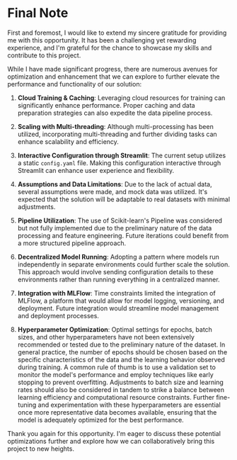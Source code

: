 # Final Note

First and foremost, I would like to extend my sincere gratitude for providing me with this opportunity. It has been a challenging yet rewarding experience, and I'm grateful for the chance to showcase my skills and contribute to this project.

While I have made significant progress, there are numerous avenues for optimization and enhancement that we can explore to further elevate the performance and functionality of our solution:

1. **Cloud Training & Caching**: Leveraging cloud resources for training can significantly enhance performance. Proper caching and data preparation strategies can also expedite the data pipeline process.

2. **Scaling with Multi-threading**: Although multi-processing has been utilized, incorporating multi-threading and further dividing tasks can enhance scalability and efficiency.

3. **Interactive Configuration through Streamlit**: The current setup utilizes a static `config.yaml` file. Making this configuration interactive through Streamlit can enhance user experience and flexibility.

4. **Assumptions and Data Limitations**: Due to the lack of actual data, several assumptions were made, and mock data was utilized. It's expected that the solution will be adaptable to real datasets with minimal adjustments.

5. **Pipeline Utilization**: The use of Scikit-learn's Pipeline was considered but not fully implemented due to the preliminary nature of the data processing and feature engineering. Future iterations could benefit from a more structured pipeline approach.

6. **Decentralized Model Running**: Adopting a pattern where models run independently in separate environments could further scale the solution. This approach would involve sending configuration details to these environments rather than running everything in a centralized manner.

7. **Integration with MLFlow**: Time constraints limited the integration of MLFlow, a platform that would allow for model logging, versioning, and deployment. Future integration would streamline model management and deployment processes.

8. **Hyperparameter Optimization**: Optimal settings for epochs, batch sizes, and other hyperparameters have not been extensively recommended or tested due to the preliminary nature of the dataset. In general practice, the number of epochs should be chosen based on the specific characteristics of the data and the learning behavior observed during training. A common rule of thumb is to use a validation set to monitor the model's performance and employ techniques like early stopping to prevent overfitting. Adjustments to batch size and learning rates should also be considered in tandem to strike a balance between learning efficiency and computational resource constraints. Further fine-tuning and experimentation with these hyperparameters are essential once more representative data becomes available, ensuring that the model is adequately optimized for the best performance.


Thank you again for this opportunity. I'm eager to discuss these potential optimizations further and explore how we can collaboratively bring this project to new heights.

